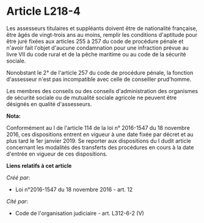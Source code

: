 # Article L218-4

Les assesseurs titulaires et suppléants doivent être de nationalité française, être âgés de vingt-trois ans au moins, remplir
les conditions d'aptitude pour être juré fixées aux articles 255 à 257 du code de procédure pénale et n'avoir fait l'objet
d'aucune condamnation pour une infraction prévue au livre VII du code rural et de la pêche maritime ou au code de la sécurité
sociale.

Nonobstant le 2° de l'article 257 du code de procédure pénale, la fonction d'assesseur n'est pas incompatible avec celle de
conseiller prud'homme.

Les membres des conseils ou des conseils d'administration des organismes de sécurité sociale ou de mutualité sociale agricole
ne peuvent être désignés en qualité d'assesseurs.

**Nota:**

Conformément au I de l'article 114 de la loi n° 2016-1547 du 18 novembre 2016, ces dispositions entrent en vigueur à une date
fixée par décret et au plus tard le 1er janvier 2019. Se reporter aux dispositions du I dudit article concernant les
modalités des transferts des procédures en cours à la date d'entrée en vigueur de ces dispositions.

**Liens relatifs à cet article**

_Créé par_:

  - Loi n°2016-1547 du 18 novembre 2016 - art. 12

_Cité par_:

  - Code de l'organisation judiciaire - art. L312-6-2 (V)
